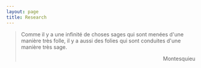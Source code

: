 ```yaml
---
layout: page
title: Research
---
```


> Comme il y a une infinité de choses sages qui sont menées d'une manière très folle, il y a aussi des folies qui sont conduites d'une manière très sage.
> <div style="text-align: right"> Montesquieu </div>
